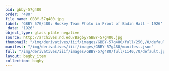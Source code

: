```yaml
---
pid: gbby-57g480
order: '480'
file_name: GBBY-57g480.jpg
label: 'GBBY 57G/480: Hockey Team Photo in Front of Badin Hall - 1926'
_date: '1926'
object_type: glass plate negative
source: http://archives.nd.edu/Bagby/GBBY-57g480.jpg
thumbnail: "/img/derivatives/iiif/images/GBBY-57g480/full/250,/0/default.jpg"
manifest: "/img/derivatives/iiif/images/GBBY-57g480/manifest.json"
full: "/img/derivatives/iiif/images/GBBY-57g480/full/1140,/0/default.jpg"
layout: bagby_item
collection: bagby
---
```

